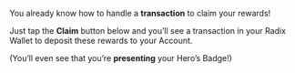 You already know how to handle a **transaction** to claim your rewards!

Just tap the **Claim** button below and you’ll see a transaction in your Radix Wallet to deposit these rewards to your Account.

(You’ll even see that you’re **presenting** your Hero’s Badge!)
